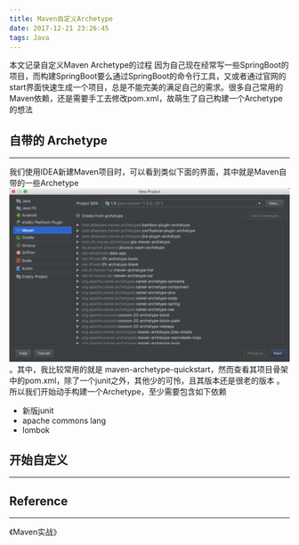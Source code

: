```yaml
---
title: Maven自定义Archetype
date: 2017-12-21 23:26:45
tags: Java
---
```


本文记录自定义Maven Archetype的过程
因为自己现在经常写一些SpringBoot的项目，而构建SpringBoot要么通过SpringBoot的命令行工具，又或者通过官网的start界面快速生成一个项目，总是不能完美的满足自己的需求。很多自己常用的Maven依赖，还是需要手工去修改pom.xml，故萌生了自己构建一个Archetype的想法
<!--more-->
## 自带的 Archetype
***
我们使用IDEA新建Maven项目时，可以看到类似下面的界面，其中就是Maven自带的一些Archetype
![](/images/20171221/builtin_archetypes.png)
。其中，我比较常用的就是 maven-archetype-quickstart，然而查看其项目骨架中的pom.xml，除了一个junit之外，其他少的可怜，且其版本还是很老的版本
。所以我们开始动手构建一个Archetype，至少需要包含如下依赖
- 新版junit
- apache commons lang
- lombok

## 开始自定义
***

## Reference
***
《Maven实战》
